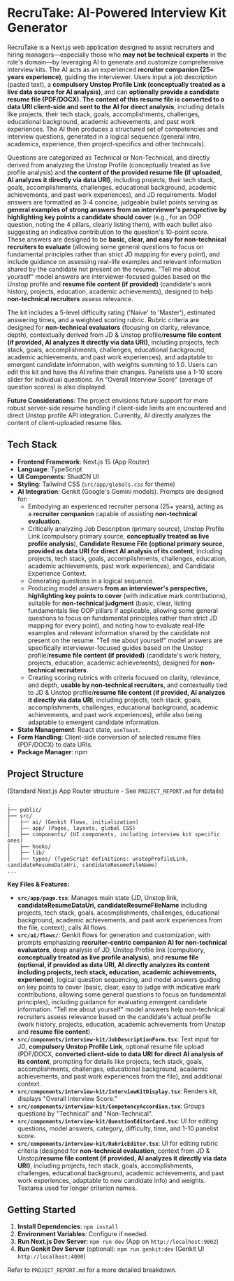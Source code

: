 
# RecruTake: AI-Powered Interview Kit Generator

RecruTake is a Next.js web application designed to assist recruiters and hiring managers—especially those who **may not be technical experts** in the role's domain—by leveraging AI to generate and customize comprehensive interview kits. The AI acts as an experienced **recruiter companion (25+ years experience)**, guiding the interviewer. Users input a job description (pasted text), a **compulsory Unstop Profile Link (conceptually treated as a live data source for AI analysis)**, and can **optionally provide a candidate resume file (PDF/DOCX). The content of this resume file is converted to a data URI client-side and sent to the AI for direct analysis**, including details like projects, their tech stack, goals, accomplishments, challenges, educational background, academic achievements, and past work experiences. The AI then produces a structured set of competencies and interview questions, generated in a logical sequence (general intro, academics, experience, then project-specifics and other technicals).

Questions are categorized as Technical or Non-Technical, and directly derived from analyzing the Unstop Profile (conceptually treated as live profile analysis) and **the content of the provided resume file (if uploaded, AI analyzes it directly via data URI)**, including projects, their tech stack, goals, accomplishments, challenges, educational background, academic achievements, and past work experiences), and JD requirements. Model answers are formatted as 3-4 concise, judgeable bullet points serving as **general examples of strong answers from an interviewer's perspective by highlighting key points a candidate should cover** (e.g., for an OOP question, noting the 4 pillars, clearly listing them), with each bullet also suggesting an indicative contribution to the question's 10-point score. These answers are designed to be **basic, clear, and easy for non-technical recruiters to evaluate** (allowing some general questions to focus on fundamental principles rather than strict JD mapping for every point), and include guidance on assessing real-life examples and relevant information shared by the candidate not present on the resume. "Tell me about yourself" model answers are interviewer-focused guides based on the Unstop profile and **resume file content (if provided)** (candidate's work history, projects, education, academic achievements), designed to help **non-technical recruiters** assess relevance.

The kit includes a 5-level difficulty rating ('Naive' to 'Master'), estimated answering times, and a weighted scoring rubric. Rubric criteria are designed for **non-technical evaluators** (focusing on clarity, relevance, depth), contextually derived from JD & Unstop profile/**resume file content (if provided, AI analyzes it directly via data URI)**, including projects, tech stack, goals, accomplishments, challenges, educational background, academic achievements, and past work experiences), and adaptable to emergent candidate information, with weights summing to 1.0. Users can edit this kit and have the AI refine their changes. Panelists use a 1-10 score slider for individual questions. An "Overall Interview Score" (average of question scores) is also displayed.

**Future Considerations**: The project envisions future support for more robust server-side resume handling if client-side limits are encountered and direct Unstop profile API integration. Currently, AI directly analyzes the content of client-uploaded resume files.

## Tech Stack

*   **Frontend Framework**: Next.js 15 (App Router)
*   **Language**: TypeScript
*   **UI Components**: ShadCN UI
*   **Styling**: Tailwind CSS (`src/app/globals.css` for theme)
*   **AI Integration**: Genkit (Google's Gemini models). Prompts are designed for:
    *   Embodying an experienced recruiter persona (25+ years), acting as a **recruiter companion** capable of assisting **non-technical evaluation**.
    *   Critically analyzing Job Description (primary source), Unstop Profile Link (compulsory primary source, **conceptually treated as live profile analysis**), **Candidate Resume File (optional primary source, provided as data URI for direct AI analysis of its content**, including projects, tech stack, goals, accomplishments, challenges, education, academic achievements, past work experiences), and Candidate Experience Context.
    *   Generating questions in a logical sequence.
    *   Producing model answers **from an interviewer's perspective, highlighting key points to cover** (with indicative mark contributions), suitable for **non-technical judgment** (basic, clear, listing fundamentals like OOP pillars if applicable, allowing some general questions to focus on fundamental principles rather than strict JD mapping for every point), and noting how to evaluate real-life examples and relevant information shared by the candidate not present on the resume. "Tell me about yourself" model answers are specifically interviewer-focused guides based on the Unstop profile/**resume file content (if provided)** (candidate's work history, projects, education, academic achievements), designed for **non-technical recruiters**.
    *   Creating scoring rubrics with criteria focused on clarity, relevance, and depth, **usable by non-technical recruiters**, and contextually tied to JD & Unstop profile/**resume file content (if provided, AI analyzes it directly via data URI**, including projects, tech stack, goals, accomplishments, challenges, educational background, academic achievements, and past work experiences), while also being adaptable to emergent candidate information.
*   **State Management**: React state, `useToast`.
*   **Form Handling**: Client-side conversion of selected resume files (PDF/DOCX) to data URIs.
*   **Package Manager**: npm

## Project Structure
(Standard Next.js App Router structure - See `PROJECT_REPORT.md` for details)
```
.
├── public/
├── src/
│   ├── ai/ (Genkit flows, initialization)
│   ├── app/ (Pages, layouts, global CSS)
│   ├── components/ (UI components, including interview kit specific ones)
│   ├── hooks/
│   ├── lib/
│   ├── types/ (TypeScript definitions: unstopProfileLink, candidateResumeDataUri, candidateResumeFileName)
...
```

**Key Files & Features:**

*   **`src/app/page.tsx`**: Manages main state (JD, Unstop link, **candidateResumeDataUri, candidateResumeFileName** including projects, tech stack, goals, accomplishments, challenges, educational background, academic achievements, and past work experiences from the file, context), calls AI flows.
*   **`src/ai/flows/`**: Genkit flows for generation and customization, with prompts emphasizing **recruiter-centric companion AI for non-technical evaluators**, deep analysis of JD, Unstop Profile link (compulsory, **conceptually treated as live profile analysis**), and **resume file (optional, if provided as data URI, AI directly analyzes its content including projects, tech stack, education, academic achievements, experience)**, logical question sequencing, and model answers guiding on key points to cover (basic, clear, easy to judge with indicative mark contributions, allowing some general questions to focus on fundamental principles), including guidance for evaluating emergent candidate information. "Tell me about yourself" model answers help non-technical recruiters assess relevance based on the candidate's actual profile (work history, projects, education, academic achievements from Unstop and **resume file content**).
*   **`src/components/interview-kit/JobDescriptionForm.tsx`**: Text input for JD, **compulsory Unstop Profile Link**, optional resume file upload (PDF/DOCX, **converted client-side to data URI for direct AI analysis of its content**, prompting for details like projects, tech stack, goals, accomplishments, challenges, educational background, academic achievements, and past work experiences from the file), and additional context.
*   **`src/components/interview-kit/InterviewKitDisplay.tsx`**: Renders kit, displays "Overall Interview Score."
*   **`src/components/interview-kit/CompetencyAccordion.tsx`**: Groups questions by "Technical" and "Non-Technical".
*   **`src/components/interview-kit/QuestionEditorCard.tsx`**: UI for editing questions, model answers, category, difficulty, time, and 1-10 panelist score.
*   **`src/components/interview-kit/RubricEditor.tsx`**: UI for editing rubric criteria (designed for **non-technical evaluation**, context from JD & Unstop/**resume file content (if provided, AI analyzes it directly via data URI)**, including projects, tech stack, goals, accomplishments, challenges, educational background, academic achievements, and past work experiences, adaptable to new candidate info) and weights. Textarea used for longer criterion names.

## Getting Started

1.  **Install Dependencies**: `npm install`
2.  **Environment Variables**: Configure if needed.
3.  **Run Next.js Dev Server**: `npm run dev` (App on `http://localhost:9002`)
4.  **Run Genkit Dev Server** (optional): `npm run genkit:dev` (Genkit UI `http://localhost:4000`)

Refer to `PROJECT_REPORT.md` for a more detailed breakdown.
    

    